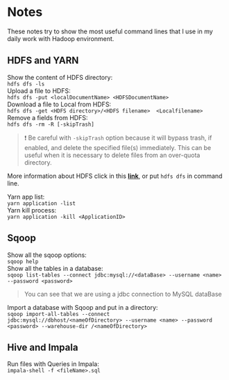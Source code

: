 # Notes
These notes try to show the most useful command lines that I use in my daily work with Hadoop environment.

## HDFS and YARN
Show the content of HDFS directory:  
`hdfs dfs -ls`  
Upload a file to HDFS:  
`hdfs dfs -put <localDocumentName> <HDFSDocumentName>`  
Download a file to Local from HDFS:  
`hdfs dfs -get <HDFS directory>/<HDFS filename>  <Localfilename>`  
Remove a fields from HDFS:  
`hdfs dfs -rm -R [-skipTrash]`  
> :exclamation: Be careful with `-skipTrash` option because it will bypass trash, if enabled, and delete the specified file(s) immediately. This can be useful when it is necessary to delete files from an over-quota directory.

More information about HDFS click in this [**link**](http://hadoop.apache.org/docs/current/hadoop-project-dist/hadoop-common/FileSystemShell.html#),  or put `hdfs dfs` in command line.

Yarn app list:  
`yarn application -list`   
Yarn kill process:  
`yarn application -kill <ApplicationID>`

## Sqoop
Show all the sqoop options:  
`sqoop help`  
Show all the tables in a database:  
`sqoop list-tables --connect jdbc:mysql://<dataBase> --username <name> --password <password>`
> You can see that we are using a jdbc connection to MySQL dataBase

Import a database with Sqoop and put in a directory:  
`sqoop import-all-tables --connect jdbc:mysql://dbhost/<nameOfDirectory>
--username <name> --password <password>
--warehouse-dir /<nameOfDirectory>`

## Hive and Impala
Run files with Queries in Impala:  
`impala-shell -f <fileName>.sql`
